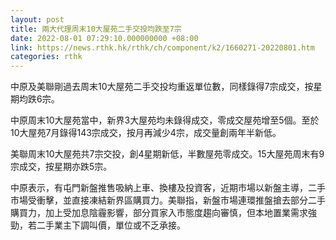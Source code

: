 ```yaml
---
layout: post
title: 兩大代理周末10大屋苑二手交投均跌至7宗
date: 2022-08-01 07:29:10.000000000 +08:00
link: https://news.rthk.hk/rthk/ch/component/k2/1660271-20220801.htm
categories: rthk
---
```


中原及美聯剛過去周末10大屋苑二手交投均重返單位數，同樣錄得7宗成交，按星期均跌6宗。

中原周末10大屋苑當中，新界3大屋苑均未錄得成交，零成交屋苑增至5個。至於10大屋苑7月錄得143宗成交，按月再減少4宗，成交量創兩年半新低。

美聯周末10大屋苑共7宗交投，創4星期新低，半數屋苑零成交。15大屋苑周末有9宗成交，按星期亦跌5宗。

中原表示，有屯門新盤推售吸納上車、換樓及投資客，近期市場以新盤主導，二手市場受衝擊，並直接凍結新界區購買力。美聯指，新盤市場連環推盤搶去部分二手購買力，加上受加息陰霾影響，部分買家入市態度趨向審慎，但本地置業需求強勁，若二手業主下調叫價，單位或不乏承接。
